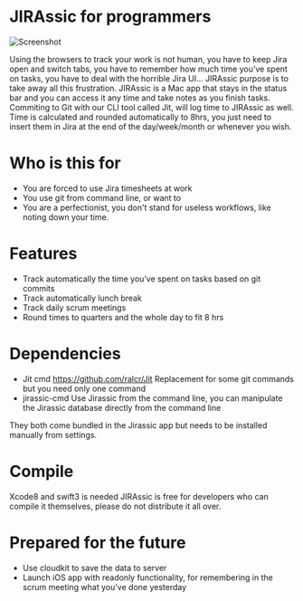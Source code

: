 # JIRAssic for programmers

![Screenshot](https://s9.postimg.org/ma7lec3in/jirassic4sept.jpg)

Using the browsers to track your work is not human, you have to keep Jira open and switch tabs, you have to remember how much time you’ve spent on tasks, you have to deal with the horrible Jira UI... JIRAssic purpose is to take away all this frustration.
JIRAssic is a Mac app that stays in the status bar and you can access it any time and take notes as you finish tasks. Commiting to Git with our CLI tool called Jit, will log time to JIRAssic as well. Time is calculated and rounded automatically to 8hrs, you just need to insert them in Jira at the end of the day/week/month or whenever you wish.

# Who is this for
- You are forced to use Jira timesheets at work
- You use git from command line, or want to
- You are a perfectionist, you don't stand for useless workflows, like noting down your time.

# Features
- Track automatically the time you’ve spent on tasks based on git commits
- Track automatically lunch break
- Track daily scrum meetings
- Round times to quarters and the whole day to fit 8 hrs

# Dependencies
- Jit cmd https://github.com/ralcr/Jit Replacement for some git commands but you need only one command
- jirassic-cmd Use Jirassic from the command line, you can manipulate the Jirassic database directly from the command line

They both come bundled in the Jirassic app but needs to be installed manually from settings.

# Compile
Xcode8 and swift3 is needed
JIRAssic is free for developers who can compile it themselves, please do not distribute it all over.

# Prepared for the future
- Use cloudkit to save the data to server
- Launch iOS app with readonly functionality, for remembering in the scrum meeting what you've done yesterday
